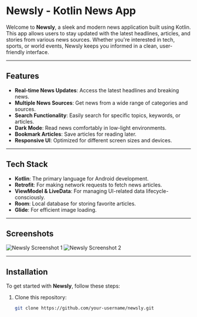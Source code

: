 # Newsly - Kotlin News App

Welcome to **Newsly**, a sleek and modern news application built using Kotlin. This app allows users to stay updated with the latest headlines, articles, and stories from various news sources. Whether you're interested in tech, sports, or world events, Newsly keeps you informed in a clean, user-friendly interface.

---

## Features

- **Real-time News Updates**: Access the latest headlines and breaking news.
- **Multiple News Sources**: Get news from a wide range of categories and sources.
- **Search Functionality**: Easily search for specific topics, keywords, or articles.
- **Dark Mode**: Read news comfortably in low-light environments.
- **Bookmark Articles**: Save articles for reading later.
- **Responsive UI**: Optimized for different screen sizes and devices.

---

## Tech Stack

- **Kotlin**: The primary language for Android development.
- **Retrofit**: For making network requests to fetch news articles.
- **ViewModel & LiveData**: For managing UI-related data lifecycle-consciously.
- **Room**: Local database for storing favorite articles.
- **Glide**: For efficient image loading.

---

## Screenshots

![Newsly Screenshot 1](path/to/screenshot1.png)
![Newsly Screenshot 2](path/to/screenshot2.png)

---

## Installation

To get started with **Newsly**, follow these steps:

1. Clone this repository:
   ```bash
   git clone https://github.com/your-username/newsly.git

